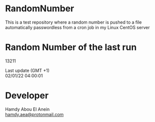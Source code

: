 # RandomNumber    
This is a test repository where a random number is pushed to a file automatically passwordless from a cron job in my Linux CentOS server    
# Random Number of the last run   
13211
      
Last update (GMT +1)    
02/01/22 04:00:01
# Developer    
Hamdy Abou El Anein   
hamdy.aea@protonmail.com
